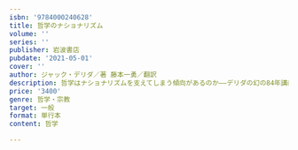 ```yaml
---
isbn: '9784000240628'
title: 哲学のナショナリズム
volume: ''
series: ''
publisher: 岩波書店
pubdate: '2021-05-01'
cover: ''
author: ジャック・デリダ／著 藤本一勇／翻訳
description: 哲学はナショナリズムを支えてしまう傾向があるのか——デリダの幻の84年講義「ゲシュレヒト」ついに書籍化
price: '3400'
genre: 哲学・宗教
target: 一般
format: 単行本
content: 哲学

---
```

